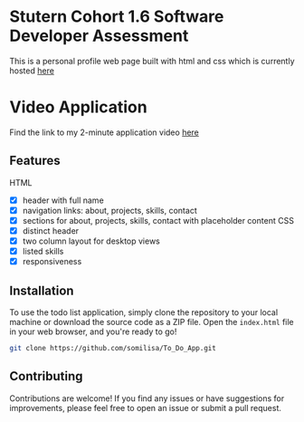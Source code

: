 # Stutern Cohort 1.6 Software Developer Assessment
This is a personal profile web page built with html and css which is currently hosted [here](https://somilisa.github.io/Stutern-1.6/)
# Video Application
Find the link to my 2-minute application video [here](https://www.loom.com/share/cac4a2f3e4a44452bcdd606dd30729c4?sid=78712e05-1d91-4986-a6e5-534c874eb488)
## Features 
HTML
- [x] header with full name
- [x] navigation links: about, projects, skills, contact
- [x] sections for  about, projects, skills, contact with placeholder content
CSS
- [x] distinct header
- [x] two column layout for desktop views
- [x] listed skills
- [x] responsiveness
## Installation
To use the todo list application, simply clone the repository to your local machine or download the source code as a ZIP file. Open the `index.html` file in your web browser, and you're ready to go!
 ``` bash
 git clone https://github.com/somilisa/To_Do_App.git
```
## Contributing
Contributions are welcome! If you find any issues or have suggestions for improvements, please feel free to open an issue or submit a pull request.

